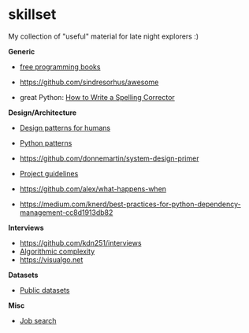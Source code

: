# skillset
My collection of "useful" material for late night explorers :)

**Generic** 

* [free programming books](https://github.com/amnotme/Programming-Reference-Books/blob/master/free-programming-books.md)
* https://github.com/sindresorhus/awesome

* great Python: [How to Write a Spelling Corrector](https://norvig.com/spell-correct.html)

**Design/Architecture**

* [Design patterns for humans](https://github.com/kamranahmedse/design-patterns-for-humans)
* [Python patterns](https://github.com/faif/python-patterns)

* https://github.com/donnemartin/system-design-primer
* [Project guidelines](https://github.com/elsewhencode/project-guidelines)
* https://github.com/alex/what-happens-when
* https://medium.com/knerd/best-practices-for-python-dependency-management-cc8d1913db82

**Interviews**

* https://github.com/kdn251/interviews
* [Algorithmic complexity](http://discrete.gr/complexity/)
* https://visualgo.net

**Datasets**

* [Public datasets](https://github.com/awesomedata/awesome-public-datasets)

**Misc**
* [Job search](https://trycatch.tech/)
